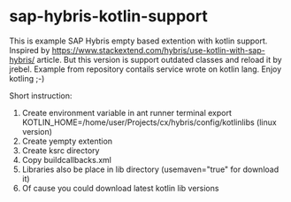 # sap-hybris-kotlin-support
This is example SAP Hybris empty based extention with kotlin support. Inspired by https://www.stackextend.com/hybris/use-kotlin-with-sap-hybris/ article. But this version is support outdated classes and reload it by jrebel.
Example from repository contails service wrote on kotlin lang. Enjoy kotling ;-)

Short instruction:
1. Create environment variable in ant runner terminal 
    export KOTLIN_HOME=/home/user/Projects/cx/hybris/config/kotlinlibs (linux version)
2. Create yempty extention
3. Create ksrc directory
4. Copy buildcallbacks.xml
5. Libraries also be place in lib directory (usemaven="true" for download it)
6. Of cause you could download latest kotlin lib versions
